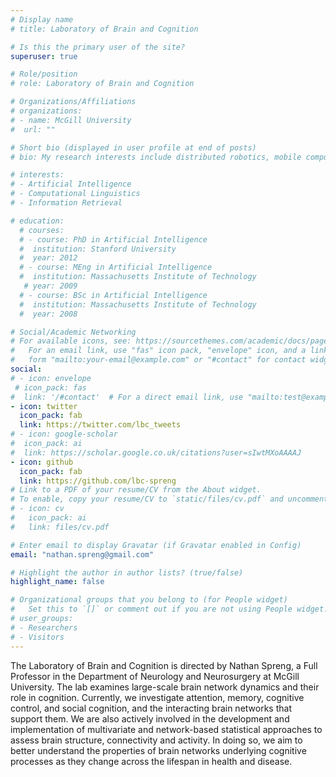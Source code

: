 ```yaml
---
# Display name
# title: Laboratory of Brain and Cognition

# Is this the primary user of the site?
superuser: true

# Role/position
# role: Laboratory of Brain and Cognition

# Organizations/Affiliations
# organizations:
# - name: McGill University
#  url: ""

# Short bio (displayed in user profile at end of posts)
# bio: My research interests include distributed robotics, mobile computing and programmable matter.

# interests:
# - Artificial Intelligence
# - Computational Linguistics
# - Information Retrieval

# education:
  # courses:
  # - course: PhD in Artificial Intelligence
  #  institution: Stanford University
  #  year: 2012
  # - course: MEng in Artificial Intelligence
  #  institution: Massachusetts Institute of Technology
   # year: 2009
  # - course: BSc in Artificial Intelligence
  #  institution: Massachusetts Institute of Technology
  #  year: 2008

# Social/Academic Networking
# For available icons, see: https://sourcethemes.com/academic/docs/page-builder/#icons
#   For an email link, use "fas" icon pack, "envelope" icon, and a link in the
#   form "mailto:your-email@example.com" or "#contact" for contact widget.
social:
# - icon: envelope
 # icon_pack: fas
#  link: '/#contact'  # For a direct email link, use "mailto:test@example.org".
- icon: twitter
  icon_pack: fab
  link: https://twitter.com/lbc_tweets
# - icon: google-scholar
#  icon_pack: ai
#  link: https://scholar.google.co.uk/citations?user=sIwtMXoAAAAJ
- icon: github
  icon_pack: fab
  link: https://github.com/lbc-spreng
# Link to a PDF of your resume/CV from the About widget.
# To enable, copy your resume/CV to `static/files/cv.pdf` and uncomment the lines below.
# - icon: cv
#   icon_pack: ai
#   link: files/cv.pdf

# Enter email to display Gravatar (if Gravatar enabled in Config)
email: "nathan.spreng@gmail.com"

# Highlight the author in author lists? (true/false)
highlight_name: false

# Organizational groups that you belong to (for People widget)
#   Set this to `[]` or comment out if you are not using People widget.
# user_groups:
# - Researchers
# - Visitors
---
```


The Laboratory of Brain and Cognition is directed by Nathan Spreng, a Full Professor in the Department of Neurology and Neurosurgery at McGill University. The lab examines large-scale brain network dynamics and their role in cognition. Currently, we investigate attention, memory, cognitive control, and social cognition, and the interacting brain networks that support them. We are also actively involved in the development and implementation of multivariate and network-based statistical approaches to assess brain structure, connectivity and activity. In doing so, we aim to better understand the properties of brain networks underlying cognitive processes as they change across the lifespan in health and disease.
